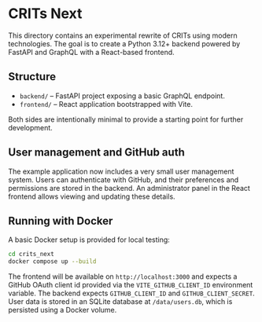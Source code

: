 # CRITs Next

This directory contains an experimental rewrite of CRITs using modern technologies. The goal is to create a Python 3.12+ backend powered by FastAPI and GraphQL with a React-based frontend.

## Structure

- `backend/` – FastAPI project exposing a basic GraphQL endpoint.
- `frontend/` – React application bootstrapped with Vite.

Both sides are intentionally minimal to provide a starting point for further development.

## User management and GitHub auth

The example application now includes a very small user management system. Users can
authenticate with GitHub, and their preferences and permissions are stored in the
backend. An administrator panel in the React frontend allows viewing and updating
these details.

## Running with Docker

A basic Docker setup is provided for local testing:

```bash
cd crits_next
docker compose up --build
```

The frontend will be available on `http://localhost:3000` and expects a GitHub OAuth
client id provided via the `VITE_GITHUB_CLIENT_ID` environment variable. The backend
expects `GITHUB_CLIENT_ID` and `GITHUB_CLIENT_SECRET`. User data is stored in an
SQLite database at `/data/users.db`, which is persisted using a Docker volume.

